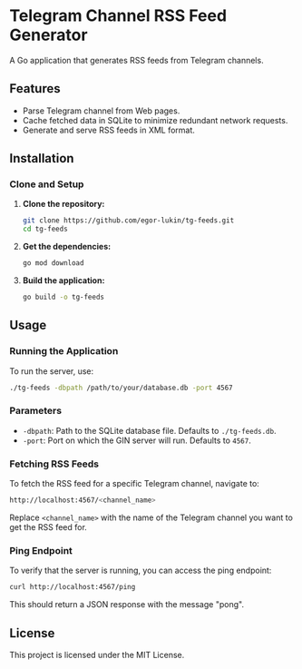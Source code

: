 # Telegram Channel RSS Feed Generator

A Go application that generates RSS feeds from Telegram channels.

## Features

- Parse Telegram channel from Web pages.
- Cache fetched data in SQLite to minimize redundant network requests.
- Generate and serve RSS feeds in XML format.

## Installation

### Clone and Setup

1. **Clone the repository:**

   ```sh
   git clone https://github.com/egor-lukin/tg-feeds.git
   cd tg-feeds
   ```

2. **Get the dependencies:**

   ```sh
   go mod download
   ```

3. **Build the application:**

   ```sh
   go build -o tg-feeds
   ```

## Usage

### Running the Application

To run the server, use:

```sh
./tg-feeds -dbpath /path/to/your/database.db -port 4567
```

### Parameters

- `-dbpath`: Path to the SQLite database file. Defaults to `./tg-feeds.db`.
- `-port`: Port on which the GIN server will run. Defaults to `4567`.

### Fetching RSS Feeds

To fetch the RSS feed for a specific Telegram channel, navigate to:

```sh
http://localhost:4567/<channel_name>
```

Replace `<channel_name>` with the name of the Telegram channel you want to get the RSS feed for.

### Ping Endpoint

To verify that the server is running, you can access the ping endpoint:

```sh
curl http://localhost:4567/ping
```

This should return a JSON response with the message "pong".

## License

This project is licensed under the MIT License.
